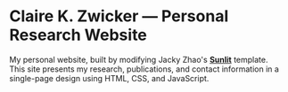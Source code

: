 # Claire K. Zwicker — Personal Research Website

My personal website, built by modifying Jacky Zhao's **[Sunlit](https://github.com/jackyzha0/sunlit)** template.  
This site presents my research, publications, and contact information in a single-page design using HTML, CSS, and JavaScript.
